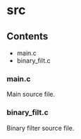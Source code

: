 # src

## Contents
* main.c
* binary_filt.c

### main.c
Main source file.

### binary_filt.c
Binary filter source file.
